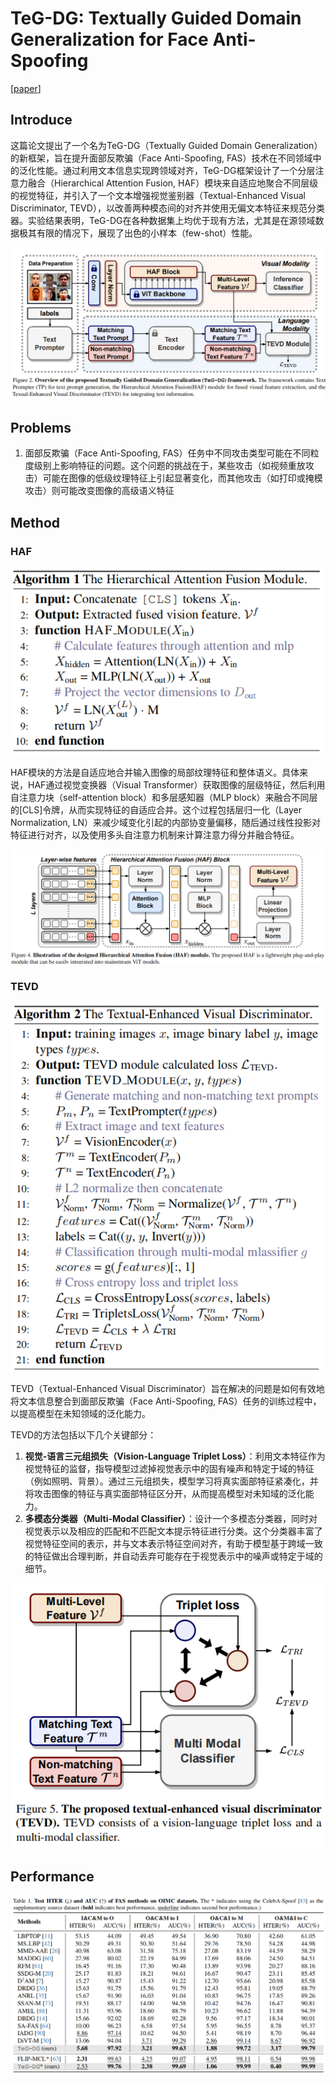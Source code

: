 # TeG-DG: Textually Guided Domain Generalization for Face Anti-Spoofing

[[paper](http://arxiv.org/abs/2311.18420v2)]

## Introduce

这篇论文提出了一个名为TeG-DG（Textually Guided Domain Generalization）的新框架，旨在提升面部反欺骗（Face Anti-Spoofing, FAS）技术在不同领域中的泛化性能。通过利用文本信息实现跨领域对齐，TeG-DG框架设计了一个分层注意力融合（Hierarchical Attention Fusion, HAF）模块来自适应地聚合不同层级的视觉特征，并引入了一个文本增强视觉鉴别器（Textual-Enhanced Visual Discriminator, TEVD），以改善两种模态间的对齐并使用无偏文本特征来规范分类器。实验结果表明，TeG-DG在各种数据集上均优于现有方法，尤其是在源领域数据极其有限的情况下，展现了出色的小样本（few-shot）性能。

![image-20240526161601563](./assets/image-20240526161601563.png)

## Problems

1. 面部反欺骗（Face Anti-Spoofing, FAS）任务中不同攻击类型可能在不同粒度级别上影响特征的问题。这个问题的挑战在于，某些攻击（如视频重放攻击）可能在图像的低级纹理特征上引起显著变化，而其他攻击（如打印或掩模攻击）则可能改变图像的高级语义特征

## Method

### HAF

![image-20240526162036822](./assets/image-20240526162036822.png)

HAF模块的方法是自适应地合并输入图像的局部纹理特征和整体语义。具体来说，HAF通过视觉变换器（Visual Transformer）获取图像的层级特征，然后利用自注意力块（self-attention block）和多层感知器（MLP block）来融合不同层的[CLS]令牌，从而实现特征的自适应合并。这个过程包括层归一化（Layer Normalization, LN）来减少域变化引起的内部协变量偏移，随后通过线性投影对特征进行对齐，以及使用多头自注意力机制来计算注意力得分并融合特征。

![image-20240526161827075](./assets/image-20240526161827075.png)

### TEVD

![image-20240526162049199](./assets/image-20240526162049199.png)

TEVD（Textual-Enhanced Visual Discriminator）旨在解决的问题是如何有效地将文本信息整合到面部反欺骗（Face Anti-Spoofing, FAS）任务的训练过程中，以提高模型在未知领域的泛化能力。

TEVD的方法包括以下几个关键部分：

1. **视觉-语言三元组损失（Vision-Language Triplet Loss）**：利用文本特征作为视觉特征的监督，指导模型过滤掉视觉表示中的固有噪声和特定于域的特征（例如照明、背景）。通过三元组损失，模型学习将真实面部特征紧凑化，并将攻击图像的特征与真实面部特征区分开，从而提高模型对未知域的泛化能力。
2. **多模态分类器（Multi-Modal Classifier）**：设计一个多模态分类器，同时对视觉表示以及相应的匹配和不匹配文本提示特征进行分类。这个分类器丰富了视觉特征空间的表示，并与文本表示特征空间对齐，有助于模型基于跨域一致的特征做出合理判断，并自动丢弃可能存在于视觉表示中的噪声或特定于域的细节。

![image-20240526162017937](./assets/image-20240526162017937.png)

## Performance

![image-20240526162236764](./assets/image-20240526162236764.png)